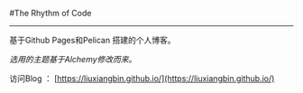 #The Rhythm of Code
***
基于Github Pages和Pelican 搭建的个人博客。

*选用的主题基于Alchemy修改而来。*

访问Blog ： [https://liuxiangbin.github.io/](https://liuxiangbin.github.io/)
